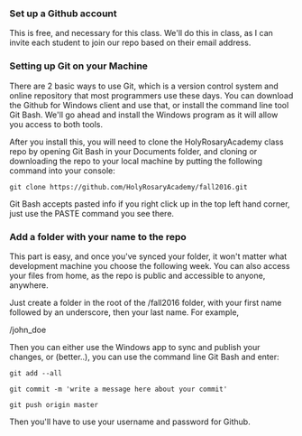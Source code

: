 ### Set up a Github account

This is free, and necessary for this class. We'll do this in class, as I can invite each student to join our repo based on their email address.

### Setting up Git on your Machine

There are 2 basic ways to use Git, which is a version control system and online repository that most programmers use these days. You can download the Github for Windows client and use that, or install the command line tool Git Bash. We'll go ahead and install the Windows program as it will allow you access to both tools.

After you install this, you will need to clone the HolyRosaryAcademy class repo by opening Git Bash in your Documents folder, and cloning or downloading the repo to your local machine by putting the following command into your console:

    git clone https://github.com/HolyRosaryAcademy/fall2016.git

Git Bash accepts pasted info if you right click up in the top left hand corner, just use the PASTE command you see there.

### Add a folder with your name to the repo

This part is easy, and once you've synced your folder, it won't matter what development machine you choose the following week. You can also access your files from home, as the repo is public and accessible to anyone, anywhere.

Just create a folder in the root of the /fall2016 folder, with your first name followed by an underscore, then your last name. For example,

 /john_doe

Then you can either use the Windows app to sync and publish your changes, or (better..), you can use the command line Git Bash and enter:

    git add --all

    git commit -m 'write a message here about your commit'

    git push origin master

Then you'll have to use your username and password for Github.




